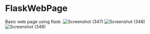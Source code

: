 # FlaskWebPage
Basic web page using flask.
![Screenshot (347)](https://github.com/bhupendra1610/FlaskWebPage/assets/83813377/b772b7a4-8018-4142-92f6-acfb94292552)
![Screenshot (348)](https://github.com/bhupendra1610/FlaskWebPage/assets/83813377/1b59ac10-856d-438b-9492-2f4ea7ae5a21)
![Screenshot (349)](https://github.com/bhupendra1610/FlaskWebPage/assets/83813377/7b608885-164d-423c-96c7-64d0887c0ef5)
